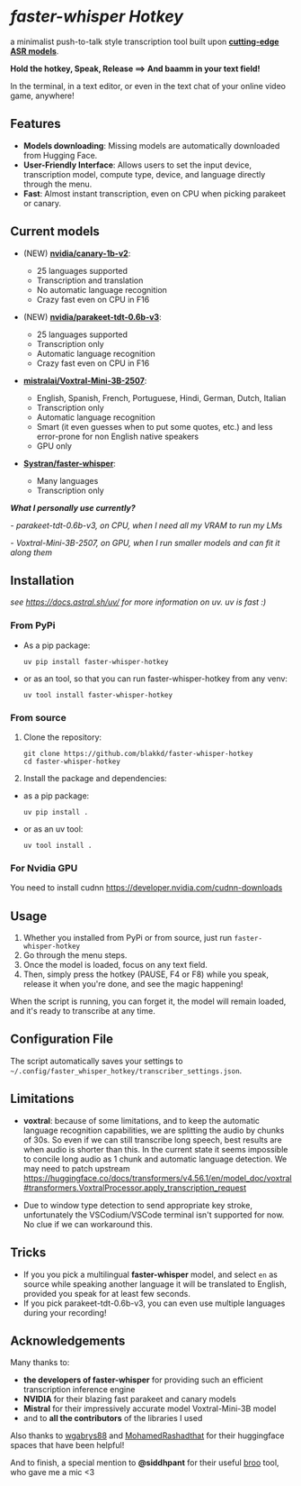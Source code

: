 # _faster-whisper Hotkey_

a minimalist push-to-talk style transcription tool built upon **[cutting-edge ASR models](https://huggingface.co/spaces/hf-audio/open_asr_leaderboard)**.

**Hold the hotkey, Speak, Release ==> And baamm in your text field!**

In the terminal, in a text editor, or even in the text chat of your online video game, anywhere!

## Features

- **Models downloading**: Missing models are automatically downloaded from Hugging Face.
- **User-Friendly Interface**: Allows users to set the input device, transcription model, compute type, device, and language directly through the menu.
- **Fast**: Almost instant transcription, even on CPU when picking parakeet or canary.

## Current models

- (NEW) **[nvidia/canary-1b-v2](https://huggingface.co/nvidia/canary-1b-v2)**:

  - 25 languages supported
  - Transcription and translation
  - No automatic language recognition
  - Crazy fast even on CPU in F16

- (NEW) **[nvidia/parakeet-tdt-0.6b-v3](https://huggingface.co/nvidia/parakeet-tdt-0.6b-v3)**:

  - 25 languages supported
  - Transcription only
  - Automatic language recognition
  - Crazy fast even on CPU in F16

- **[mistralai/Voxtral-Mini-3B-2507](https://huggingface.co/mistralai/Voxtral-Mini-3B-2507)**:

  - English, Spanish, French, Portuguese, Hindi, German, Dutch, Italian
  - Transcription only
  - Automatic language recognition
  - Smart (it even guesses when to put some quotes, etc.) and less error-prone for non English native speakers
  - GPU only

- **[Systran/faster-whisper](https://github.com/SYSTRAN/faster-whisper)**:

  - Many languages
  - Transcription only

**_What I personally use currently?_**

_- parakeet-tdt-0.6b-v3, on CPU, when I need all my VRAM to run my LMs_

_- Voxtral-Mini-3B-2507, on GPU, when I run smaller models and can fit it along them_

## Installation

_see https://docs.astral.sh/uv/ for more information on uv. uv is fast :\)_

### From PyPi

- As a pip package:

  ```
  uv pip install faster-whisper-hotkey
  ```

- or as an tool, so that you can run faster-whisper-hotkey from any venv:

  ```
  uv tool install faster-whisper-hotkey
  ```

### From source

1. Clone the repository:

   ```
   git clone https://github.com/blakkd/faster-whisper-hotkey
   cd faster-whisper-hotkey
   ```

2. Install the package and dependencies:

- as a pip package:

  ```
  uv pip install .
  ```

- or as an uv tool:

  ```
  uv tool install .
  ```

### For Nvidia GPU

You need to install cudnn https://developer.nvidia.com/cudnn-downloads

## Usage

1. Whether you installed from PyPi or from source, just run `faster-whisper-hotkey`
2. Go through the menu steps.
3. Once the model is loaded, focus on any text field.
4. Then, simply press the hotkey (PAUSE, F4 or F8) while you speak, release it when you're done, and see the magic happening!

When the script is running, you can forget it, the model will remain loaded, and it's ready to transcribe at any time.

## Configuration File

The script automatically saves your settings to `~/.config/faster_whisper_hotkey/transcriber_settings.json`.

## Limitations

- **voxtral**: because of some limitations, and to keep the automatic language recognition capabilities, we are splitting the audio by chunks of 30s. So even if we can still transcribe long speech, best results are when audio is shorter than this.
  In the current state it seems impossible to concile long audio as 1 chunk and automatic language detection. We may need to patch upstream https://huggingface.co/docs/transformers/v4.56.1/en/model_doc/voxtral#transformers.VoxtralProcessor.apply_transcription_request

- Due to window type detection to send appropriate key stroke, unfortunately the VSCodium/VSCode terminal isn't supported for now. No clue if we can workaround this.

## Tricks

- If you you pick a multilingual **faster-whisper** model, and select `en` as source while speaking another language it will be translated to English, provided you speak for at least few seconds.
- If you pick parakeet-tdt-0.6b-v3, you can even use multiple languages during your recording!

## Acknowledgements

Many thanks to:

- **the developers of faster-whisper** for providing such an efficient transcription inference engine
- **NVIDIA** for their blazing fast parakeet and canary models
- **Mistral** for their impressively accurate model Voxtral-Mini-3B model
- and to **all the contributors** of the libraries I used

Also thanks to [wgabrys88](https://huggingface.co/spaces/WJ88/NVIDIA-Parakeet-TDT-0.6B-v2-INT8-Real-Time-Mic-Transcription) and [MohamedRashadthat](https://huggingface.co/spaces/MohamedRashad/Voxtral) for their huggingface spaces that have been helpful!

And to finish, a special mention to **@siddhpant** for their useful [broo](https://github.com/siddhpant/broo) tool, who gave me a mic <3

